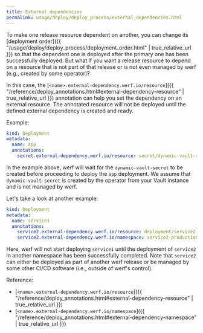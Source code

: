 ```yaml
---
title: External dependencies
permalink: usage/deploy/deploy_process/external_dependencies.html
---
```


To make one release resource dependent on another, you can change its [deployment order]({{ "/usage/deploy/deploy_process/deployment_order.html" | true_relative_url }}) so that the dependent one is deployed after the primary one has been successfully deployed. But what if you want a release resource to depend on a resource that is not part of that release or is not even managed by werf (e.g., created by some operator)?

In this case, the [`<name>.external-dependency.werf.io/resource`]({{ "/reference/deploy_annotations.html#external-dependency-resource" | true_relative_url }}) annotation can help you set the dependency on an external resource. The annotated resource will not be deployed until the defined external dependency is created and ready.

Example:
```yaml
kind: Deployment
metadata:
  name: app
  annotations:
    secret.external-dependency.werf.io/resource: secret/dynamic-vault-secret
```

In the example above, werf will wait for the `dynamic-vault-secret` to be created before proceeding to deploy the `app` deployment. We assume that `dynamic-vault-secret` is created by the operator from your Vault instance and is not managed by werf.

Let's take a look at another example:
```yaml
kind: Deployment
metadata:
  name: service1
  annotations:
    service2.external-dependency.werf.io/resource: deployment/service2
    service2.external-dependency.werf.io/namespace: service2-production
```

Here, werf will not start deploying `service1` until the deployment of `service2` in another namespace has been successfully completed. Note that `service2` can either be deployed as part of another werf release or be managed by some other CI/CD software (i.e., outside of werf's control).

Reference:
* [`<name>.external-dependency.werf.io/resource`]({{ "/reference/deploy_annotations.html#external-dependency-resource" | true_relative_url }})
* [`<name>.external-dependency.werf.io/namespace`]({{ "/reference/deploy_annotations.html#external-dependency-namespace" | true_relative_url }})
